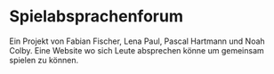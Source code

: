 # Spielabsprachenforum

Ein Projekt von Fabian Fischer, Lena Paul, Pascal Hartmann und Noah Colby.
Eine Website wo sich Leute absprechen könne um gemeinsam spielen zu können.
